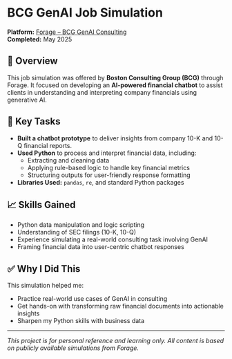 # BCG GenAI Job Simulation

**Platform:** [Forage – BCG GenAI Consulting](https://www.theforage.com/simulations/bcg/gen-ai-anlo)  
**Completed:** May 2025

## 🧠 Overview

This job simulation was offered by **Boston Consulting Group (BCG)** through Forage. It focused on developing an **AI-powered financial chatbot** to assist clients in understanding and interpreting company financials using generative AI.

## 🧩 Key Tasks

- **Built a chatbot prototype** to deliver insights from company 10-K and 10-Q financial reports.
- **Used Python** to process and interpret financial data, including:
  - Extracting and cleaning data
  - Applying rule-based logic to handle key financial metrics
  - Structuring outputs for user-friendly response formatting
- **Libraries Used:** `pandas`, `re`, and standard Python packages

## 📈 Skills Gained

- Python data manipulation and logic scripting  
- Understanding of SEC filings (10-K, 10-Q)  
- Experience simulating a real-world consulting task involving GenAI  
- Framing financial data into user-centric chatbot responses  

## ✅ Why I Did This

This simulation helped me:
- Practice real-world use cases of GenAI in consulting  
- Get hands-on with transforming raw financial documents into actionable insights  
- Sharpen my Python skills with business data

---

*This project is for personal reference and learning only. All content is based on publicly available simulations from Forage.*

